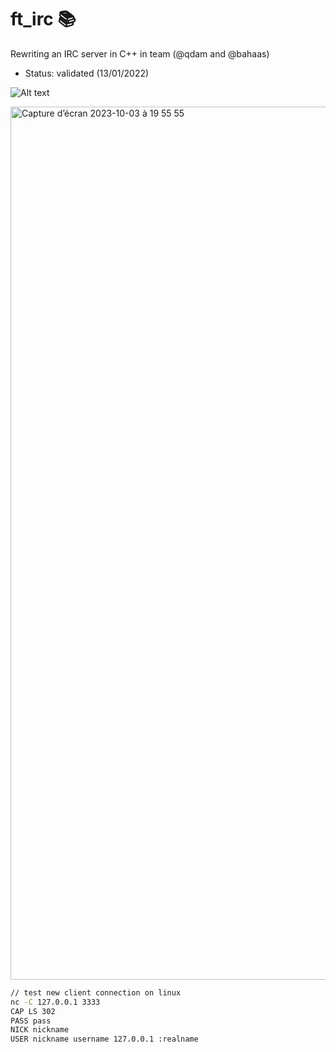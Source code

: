 # ft_irc 📚
Rewriting an IRC server in C++ in team (@qdam and @bahaas)

- Status: validated (13/01/2022)

![Alt text](/irc.png?raw=true "ft_irc")

<img width="1397" alt="Capture d’écran 2023-10-03 à 19 55 55" src="https://github.com/malatinipro/ft_irc/assets/77189438/c94a0a30-bc1f-4831-8d93-ad31e774b02d">

```bash
// test new client connection on linux 
nc -C 127.0.0.1 3333 
CAP LS 302
PASS pass
NICK nickname
USER nickname username 127.0.0.1 :realname
```

